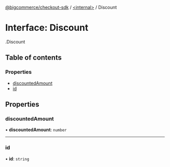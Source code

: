 [@bigcommerce/checkout-sdk](../README.md) / [<internal\>](../modules/internal_.md) / Discount

# Interface: Discount

[<internal>](../modules/internal_.md).Discount

## Table of contents

### Properties

- [discountedAmount](internal_.Discount.md#discountedamount)
- [id](internal_.Discount.md#id)

## Properties

### discountedAmount

• **discountedAmount**: `number`

___

### id

• **id**: `string`
